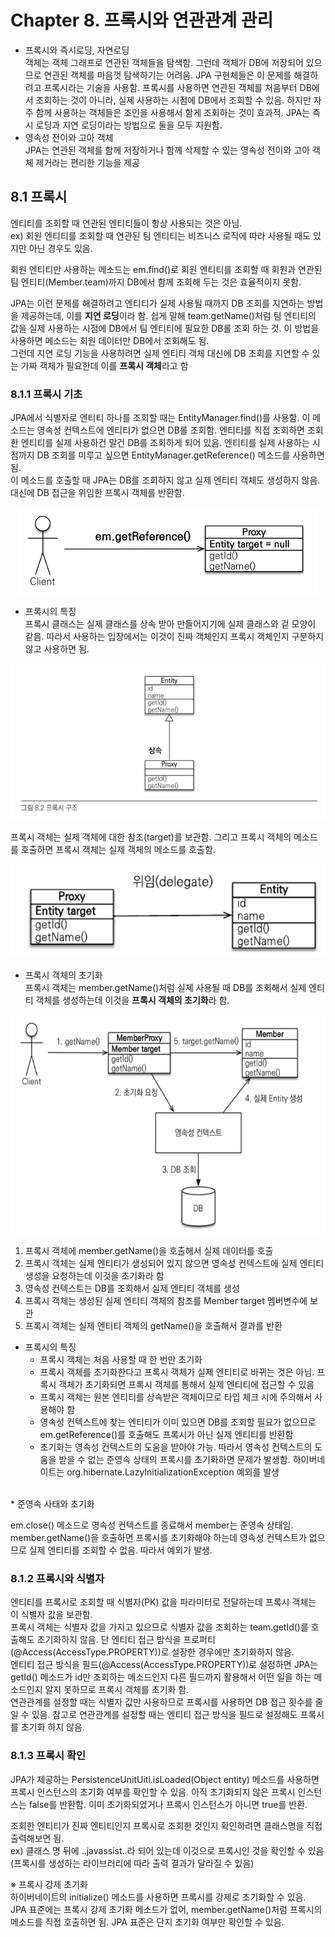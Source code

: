 # Chapter 8. 프록시와 연관관계 관리

* 프록시와 즉시로딩, 자연로딩  
    객체는 객체 그래프로 연관된 객체들을 탐색함. 그런데 객체가 DB에 저장되어 있으므로 연관된 객체를 마음껏 탐색하기는 어려움. JPA 구현체들은 이 문제를 해결하려고 프록시라는 기술을 사용함. 프록시를 사용하면 연관된 객체를 처음부터 DB에서 조회하는 것이 아니라, 실제 사용하는 시점에 DB에서 조회할 수 있음. 하지만 자주 함께 사용하는 객체들은 조인을 사용해서 함게 조회하는 것이 효과적. JPA는 즉시 로딩과 지연 로딩이라는 방법으로 둘을 모두 지원함.
* 영속성 전이와 고아 객체  
    JPA는 연관된 객체를 함께 저장하거나 함께 삭제할 수 있는 영속성 전이와 고아 객체 제거라는 편리한 기능을 제공

## 8.1 프록시

엔티티를 조회할 때 연관된 엔티티들이 항상 사용되는 것은 아님.  
ex) 회원 엔티티를 조회할 때 연관된 팀 엔티티는 비즈니스 로직에 따라 사용될 때도 있지만 아닌 경우도 있음.

회원 엔티티만 사용하는 메소드는 em.find()로 회원 엔티티를 조회할 때 회원과 연관된 팀 엔티티(Member.team)까지 DB에서 함께 조회해 두는 것은 효율적이지 못함.  

JPA는 이런 문제를 해결하려고 엔티티가 실제 사용될 때까지 DB 조회를 지연하는 방법을 제공하는데, 이를 <b>지연 로딩</b>이라 함. 쉽게 말해 team.getName()처럼 팀 엔티티의 값을 실제 사용하는 시점에 DB에서 팀 엔티티에 필요한 DB롤 조회 하는 것. 이 방법을 사용하면 메소드는 회원 데이터만 DB에서 조회해도 됨.  
그런데 지연 로딩 기능을 사용하려면 실제 엔티티 객체 대신에 DB 조회를 지연할 수 있는 가짜 객체가 필요한데 이를 <b>프록시 객체</b>라고 함

### 8.1.1 프록시 기초

JPA에서 식별자로 엔티티 하나를 조회할 때는 EntityManager.find()를 사용함. 이 메소드는 영속성 컨텍스트에 엔티티가 없으면 DB롤 조회함. 엔티티를 직접 조회하면 조회한 엔티티를 실제 사용하건 말건 DB를 조회하게 되어 있음. 엔티티를 실제 사용하는 시점까지 DB 조회를 미루고 싶으면 EntityManager.getReference() 메소드를 사용하면 됨.  
이 메소드를 호출할 때 JPA는 DB를 조회하지 않고 실제 엔티티 객체도 생성하지 않음. 대신에 DB 접근을 위임한 프록시 객체를 반환함. 

<p align="center">
<img src="./imgs/프록시조회.png"/>
</p>

* 프록시의 특징  
    프록시 클래스는 실제 클래스를 상속 받아 만들어지기에 실제 클래스와 겉 모양이 같음. 따라서 사용하는 입장에서는 이것이 진짜 객체인지 프록시 객체인지 구분하지 않고 사용하면 됨.

<p align="center">
<img src="./imgs/프록시구조.png" style="max-width: 100%; height: 250px;"/>
</p>

프록시 객체는 실제 객체에 대한 참조(target)를 보관함. 그리고 프록시 객체의 메소드를 호출하면 프록시 객체는 실제 객체의 메소드를 호출함.

<p align="center">
<img src="./imgs/프록시위임.png" style="max-width: 100%; height: 150px;"/>
</p>

* 프록시 객체의 초기화  
    프록시 객체는 member.getName()처럼 실제 사용될 때 DB를 조회해서 실제 엔티티 객체를 생성하는데 이것을 <b>프록시 객체의 초기화</b>라 함. 

<p align="center">
<img src="./imgs/프록시초기화.png" style="max-width: 100%; height: 350px;"/>
</p>

1. 프록시 객체에 member.getName()을 호출해서 실제 데이터를 호출
2. 프록시 객체는 실제 엔티티가 생성되어 있지 않으면 영속성 컨텍스트에 실제 엔티티 생성을 요청하는데 이것을 초기화라 함
3. 영속성 컨텍스트는 DB를 조회해서 실제 엔티티 객체를 생성
4. 프록시 객체는 생성된 실제 엔티티 객체의 참조를 Member target 멤버변수에 보관
5. 프록시 객체는 실제 엔티티 객체의 getName()을 호출해서 결과를 반환
   
* 프록시의 특징
    - 프록시 객체는 처음 사용할 때 한 번만 초기화
    - 프록시 객체를 초기화한다고 프록시 객체가 실제 엔티티로 바뀌는 것은 아님. 프록시 객체가 초기화되면 프록시 객체를 통해서 실제 엔티티에 접근할 수 있음
    - 프록시 객체는 원본 엔티티를 상속받은 객체이므로 타입 체크 시에 주의해서 사용해야 함
    - 영속성 컨텍스트에 찾는 엔티티가 이미 있으면 DB를 조회할 필요가 없으므로 em.getReference()를 호출해도 프록시가 아닌 실제 엔티티를 반환함
    - 초기화는 영속성 컨텍스트의 도움을 받아야 가능. 따라서 영속성 컨텍스트의 도움을 받을 수 없는 준영속 상태의 프록시를 초기화하면 문제가 발생함. 하이버네이트는 org.hibernate.LazyInitializationException 예외를 발생  

<br>
* 준영속 사태와 초기화  
  
  em.close() 메소드로 영속성 컨텍스트를 종료해서 member는 준영속 상태임. member.getName()을 호출하면 프록시를 초기화해야 하는데 영속성 컨텍스트가 없으므로 실제 엔티티를 조회할 수 없음. 따라서 예외가 발생.

### 8.1.2 프록시와 식별자

엔티티를 프록시로 조회할 때 식별자(PK) 값을 파라미터로 전달하는데 프록시 객체는 이 식별자 값을 보관함.  
프록시 객체는 식별자 값을 가지고 있으므로 식별자 값을 조회하는 team.getId()를 호출해도 초기화하지 않음. 단 엔티티 접근 방식을 프로퍼티(@Access(AccessType.PROPERTY))로 설장한 경우에만 초기화하지 않음.  
엔티티 접근 방식을 필드(@Access(AccessType.PROPERTY))로 설정하면 JPA는 getId() 메소드가 id만 조회하는 메소드인지 다른 필드까지 활용해서 어떤 일을 하는 메소드인지 알지 못하므로 프록시 객체를 초기화 함.  
연관관계를 설정할 때는 식별자 값만 사용하므로 프록시를 사용하면 DB 접근 횟수를 줄일 수 있음. 참고로 연관관계를 설정할 때는 엔티티 접근 방식을 필드로 설정해도 프록시를 초기화 하지 않음.

### 8.1.3 프록시 확인

JPA가 제공하는 PersistenceUnitUitl.isLoaded(Object entity) 메소드를 사용하면 프록시 인스턴스의 초기화 여부를 확인할 수 있음. 아직 초기화되지 않은 프록시 인스턴스는 false를 반환함. 이미 초기화되었거나 프록시 인스턴스가 아니면 true를 반환.

조회한 엔티티가 진짜 엔티티인지 프록시로 조회한 것인지 확인하려면 클래스명을 직접 출력해보면 됨.  
ex) 클래스 명 뒤에 ..javassist..라 되어 있는데 이것으로 프록시인 것을 확인할 수 있음 (프록시를 생성하는 라이브러리에 따라 출력 결과가 달라질 수 있음)

※ 프록시 강제 초기화  
하이버네이트의 initialize() 메소드를 사용하면 프록시를 강제로 초기화할 수 있음.  
JPA 표준에는 프록시 강제 초기화 메소드가 없어, member.getName()처럼 프록시의 메소드를 직접 호출하면 됨. JPA 표준은 단지 초기화 여부만 확인할 수 있음.
